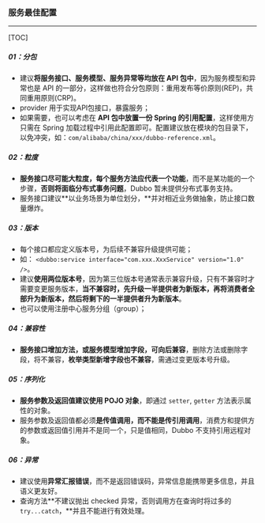### 服务最佳配置

------

[TOC]

##### 01：分包

- 建议**将服务接口、服务模型、服务异常等均放在 API 包中**，因为服务模型和异常也是 API 的一部分，这样做也符合分包原则：重用发布等价原则(REP)，共同重用原则(CRP)。
- provider 用于实现API包接口，暴露服务；
- 如果需要，也可以考虑在 **API 包中放置一份 Spring 的引用配置**，这样使用方只需在 Spring 加载过程中引用此配置即可。配置建议放在模块的包目录下，以免冲突，如：`com/alibaba/china/xxx/dubbo-reference.xml`。

##### 02：粒度

- **服务接口尽可能大粒度，每个服务方法应代表一个功能**，而不是某功能的一个步骤，**否则将面临分布式事务问题**，Dubbo 暂未提供分布式事务支持。
- 服务接口建议**以业务场景为单位划分，**并对相近业务做抽象，防止接口数量爆炸。

##### 03：版本

- 每个接口都应定义版本号，为后续不兼容升级提供可能；
- 如： `<dubbo:service interface="com.xxx.XxxService" version="1.0" />`。
- 建议**使用两位版本号**，因为第三位版本号通常表示兼容升级，只有不兼容时才需要变更服务版本，**当不兼容时，先升级一半提供者为新版本，再将消费者全部升为新版本，然后将剩下的一半提供者升为新版本**。
- 也可以使用注册中心服务分组（group）；

##### 04：兼容性

- **服务接口增加方法，或服务模型增加字段，可向后兼容**，删除方法或删除字段，将不兼容，**枚举类型新增字段也不兼容**，需通过变更版本号升级。

##### 05：序列化

- **服务参数及返回值建议使用 POJO 对象**，即通过 `setter`, `getter` 方法表示属性的对象。
- 服务参数及返回值都必须**是传值调用，而不能是传引用调用**，消费方和提供方的参数或返回值引用并不是同一个，只是值相同，Dubbo 不支持引用远程对象。

##### 06：异常

- 建议使用**异常汇报错误**，而不是返回错误码，异常信息能携带更多信息，并且语义更友好。
- 查询方法**不建议抛出 checked 异常，否则调用方在查询时将过多的 `try...catch`，**并且不能进行有效处理。

